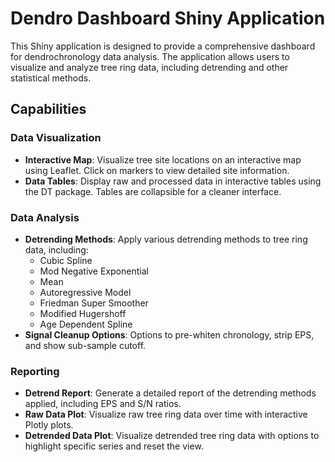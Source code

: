 # Dendro Dashboard Shiny Application

This Shiny application is designed to provide a comprehensive dashboard for dendrochronology data analysis. The application allows users to visualize and analyze tree ring data, including detrending and other statistical methods.

## Capabilities

### Data Visualization

- **Interactive Map**: Visualize tree site locations on an interactive map using Leaflet. Click on markers to view detailed site information.
- **Data Tables**: Display raw and processed data in interactive tables using the DT package. Tables are collapsible for a cleaner interface.

### Data Analysis

- **Detrending Methods**: Apply various detrending methods to tree ring data, including:
  - Cubic Spline
  - Mod Negative Exponential
  - Mean
  - Autoregressive Model
  - Friedman Super Smoother
  - Modified Hugershoff
  - Age Dependent Spline
- **Signal Cleanup Options**: Options to pre-whiten chronology, strip EPS, and show sub-sample cutoff.

### Reporting

- **Detrend Report**: Generate a detailed report of the detrending methods applied, including EPS and S/N ratios.
- **Raw Data Plot**: Visualize raw tree ring data over time with interactive Plotly plots.
- **Detrended Data Plot**: Visualize detrended tree ring data with options to highlight specific series and reset the view.
